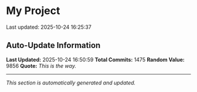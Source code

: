 # My Project


Last updated: 2025-10-24 16:25:37










































































































































































































































































































































































































































































































































































































































































































































































































































































































































































































































































































































































































































































































































































































































































































































































































































































































































































































































































































































## Auto-Update Information

**Last Updated:** 2025-10-24 16:50:59
**Total Commits:** 1475
**Random Value:** 9856
**Quote:** _This is the way._

---
_This section is automatically generated and updated._